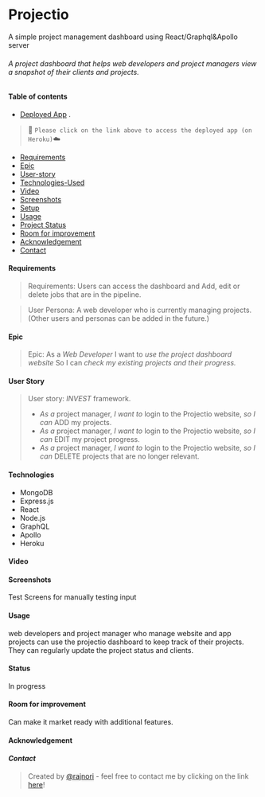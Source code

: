 # Projectio
A simple project management dashboard using React/Graphql&amp;Apollo server


###### A project dashboard that helps web developers and project managers view a snapshot of their clients and projects.

#### Table of contents

- [Deployed App](https://projectios.herokuapp.com/) . 
> 🚀 `Please click on the link above to access the deployed app (on Heroku)`☁️
- [Requirements](#requirements)
- [Epic](#Epic)
- [User-story](#User-stories)
- [Technologies-Used](#Technologies)
- [Video](#Video)
- [Screenshots](#Screenshots)
- [Setup](#setup)
- [Usage](#Usage)
- [Project Status](#Status)
- [Room for improvement](#Room-for-improvement)
- [Acknowledgement](#Acknowldegement)
- [Contact](#Contact)

#### Requirements

> Requirements: Users can access the dashboard and Add, edit or delete jobs that are in the pipeline.

> User Persona: A web developer who is currently managing projects. (Other users and personas can be added in the future.)

#### Epic

> Epic:
> As a _Web Developer_
> I want to _use the project dashboard website_
> So I can _check my existing projects and their progress._

#### User Story

> User story: _INVEST_ framework.
>
> - _As a_ project manager, _I want to_ login to the Projectio website, _so I can_ ADD my projects.
> - _As a_ project manager, _I want to_ login to the Projectio website, _so I can_ EDIT my project progress.
> - _As a_ project manager, _I want to_ login to the Projectio website, _so I can_ DELETE projects that are no longer relevant.

#### Technologies

- MongoDB
- Express.js
- React
- Node.js
- GraphQL
- Apollo 
- Heroku


#### Video

#### Screenshots

Test Screens for manually testing input

#### Usage
web developers and project manager who manage website and app projects can use the projectio dashboard to keep track of their projects. They can regularly update the project status and clients.


#### Status

In progress

#### Room for improvement

Can make it market ready with additional features.

#### Acknowledgement

#### _Contact_

> Created by [@rajnori](https://rajnori.github.io/Portfolio-project/) - feel free to contact me by clicking on the link [here](https://rajnori.github.io/Portfolio-project/)!

